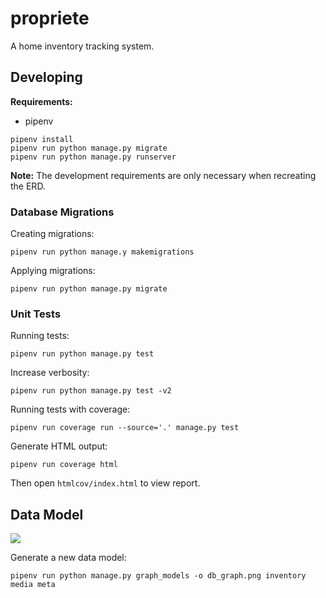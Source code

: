 # propriete

A home inventory tracking system.

## Developing

**Requirements:**

* pipenv

```
pipenv install
pipenv run python manage.py migrate
pipenv run python manage.py runserver
```

**Note:** The development requirements are only necessary when
recreating the ERD.

### Database Migrations

Creating migrations:

	pipenv run python manage.y makemigrations

Applying migrations:

	pipenv run python manage.py migrate

### Unit Tests

Running tests:

	pipenv run python manage.py test

Increase verbosity:

	pipenv run python manage.py test -v2

Running tests with coverage:

	pipenv run coverage run --source='.' manage.py test

Generate HTML output:

	pipenv run coverage html

Then open `htmlcov/index.html` to view report.

## Data Model

![](https://drop.jrgnsn.net/_Lbf.png)

Generate a new data model:

	pipenv run python manage.py graph_models -o db_graph.png inventory media meta
